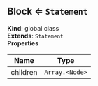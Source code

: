 <a name="Block"></a>

## Block ⇐ <code>Statement</code>
**Kind**: global class  
**Extends**: <code>Statement</code>  
**Properties**

| Name | Type |
| --- | --- |
| children | <code>Array.&lt;Node&gt;</code> | 

